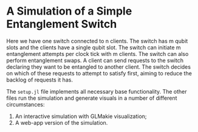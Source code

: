 # A Simulation of a Simple Entanglement Switch

Here we have one switch connected to n clients.
The switch has m qubit slots and the clients have a single qubit slot.
The switch can initiate m entanglement attempts per clock tick with m clients.
The switch can also perform entanglement swaps.
A client can send requests to the switch declaring they want to be entangled to another client.
The switch decides on which of these requests to attempt to satisfy first, aiming to reduce the backlog of requests it has.

The `setup.jl` file implements all necessary base functionality.
The other files run the simulation and generate visuals in a number of different circumstances:
1. An interactive simulation with GLMakie visualization;
2. A web-app version of the simulation.